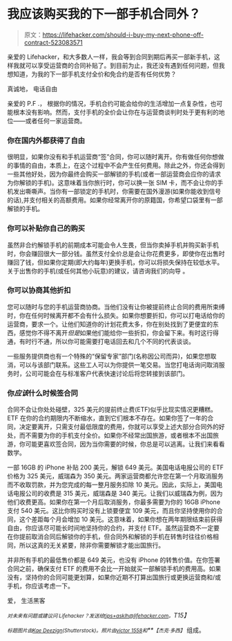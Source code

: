 # 我应该购买我的下一部手机合同外？

> 原文：<https://lifehacker.com/should-i-buy-my-next-phone-off-contract-523083571>

亲爱的 Lifehacker，和大多数人一样，我会等到合同到期后再买一部新手机，这样我就可以享受运营商的合同补贴了。到目前为止，我还没有遇到任何问题，但我想知道，为我的下一部手机支付全价和免合约是否有任何优势？



真诚地，
电话自由

亲爱的 P.F .，
根据你的情况，手机合约可能会给你的生活增加一点复杂性，也可能根本没有影响。然而，支付手机的全价会让你在与运营商谈判时处于更有利的地位——或者任何一家运营商。

### 你在国内外都获得了自由

很明显，如果你没有和手机运营商“签”合同，你可以随时离开。你有做任何你想做的事情的自由，本质上，在这个过程中不会产生任何费用。除此之外，你还会得到一些其他好处，因为你最终会购买一部解锁的手机(或者一部运营商会应你的请求为你解锁的手机)。这意味着当你旅行时，你可以换一张 SIM 卡，而不会让你的手机发出嘶嘶声。当你有一部锁定的手机时，你需要在国外漫游(如果你能收到信号的话),并支付相关的高额费用。如果你经常离开你的原籍国，你希望口袋里有一部解锁的手机。

### 你可以补贴你自己的购买

虽然非合约解锁手机的前期成本可能会令人生畏，但当你卖掉手机并购买新手机时，你会赚回很大一部分钱。虽然支付全价总是会让你花费更多，即使你在出售时赚回了钱，但如果你定期(即大约每年)更换手机，你可以将损失保持在较低水平。关于出售你的手机(或任何其他小玩意)的建议，请咨询我们的向导 。

### 你可以协商其他折扣

您可以随时与您的手机运营商协商。当他们没有让你被提前终止合同的费用所束缚时，你在任何时候离开都不会有什么损失。如果你想要折扣，你可以打电话给你的运营商，要求一个。让他们知道你的计划花费太多，你在别处找到了更便宜的东西，感觉你不得不离开*但是*如果他们能给你一些折扣，你会留下来。有时这行得通，有时行不通，所以你可能需要打电话回去和几个不同的代表谈谈。

一些服务提供商也有一个特殊的“保留专家”部门(名称因公司而异)，如果您想取消，可以与该部门联系。这些工人可以为你提供一笔交易。当您打电话询问取消服务时，公司可能会在与标准客户代表快速讨论后将您转接到该部门。

### 你*应该*什么时候签合同

合同不会让你处处碰壁，325 美元的提前终止费(ETF)似乎比现实情况更糟糕。ETF 在你的合约期限内不断缩水，直到它们根本不存在。如果你签了一年的合同，决定要离开，只需支付最低限度的费用，你就可以享受上述大部分合同外的好处，而不需要为你的手机支付全价。如果你不经常出国旅游，或者根本不出国旅游，你可能更喜欢签合同，因为当你需要的时候，你总是可以逃离。让我们来看看数学。

一部 16GB 的 iPhone 补贴 200 美元，解锁 649 美元。美国电话电报公司的 ETF 价格为 325 美元，威瑞森为 350 美元。两家运营商都允许您在第一个月取消服务而不收取罚款，并为您完成的每一整月服务扣除 10 美元。因此，实际上，美国电话电报公司的收费是 315 美元，威瑞森是 340 美元。让我们以威瑞森为例，因为他们收费更高。如果你在第一个月后取消服务，你最多需要为你的 16GB iPhone 支付 540 美元。这比你购买时没有上锁要便宜 109 美元，而且你坚持使用你的合同，这个差距每个月会增加 10 美元。这意味着，如果你想在两年期限结束前获得自由，你应该尽可能长时间地坚持你的合约，并支付 ETF。虽然运营商不一定要在你提前取消合同后解锁你的手机，但合同外和解锁的手机在转售时往往价格相同，所以这真的无关紧要，除非你需要解锁才能出国旅行。

并非所有手机的最低售价都是 649 美元，也没有 iPhone 的转售价值。在你签署合同之前，确保支付 ETF 的费用不会比一开始就买一部解锁手机的费用高。如果没有，坚持你的合同可能更划算，如果你近期不打算出国旅行或更换运营商和/或手机，你应该考虑一下。

爱，
生活黑客

*<small>对未来有问题或建议问 Lifehacker？发送给</small>*[*<small>tips+asklh@lifehacker.com</small>*](mailto:tips+asklh@lifehacker.com)*<small>。</small>T15】*

*<small>标题图片由</small>*[*<small>Kae Deezign</small>*](http://www.shutterstock.com/pic.mhtml?id=112639346)*<small>(Shutterstock)。照片由</small>*[*<small>victor 1558</small>*](http://www.flickr.com/photos/76029035@N02/6829363951/)*<small>和</small>**<small>【杰克·多西】</small>* 组成。